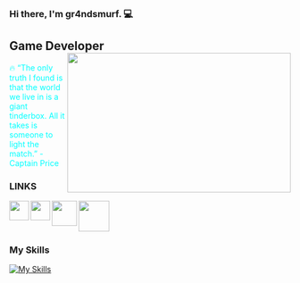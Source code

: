 

### Hi there, I'm gr4ndsmurf. :computer:

## Game Developer <img src="https://media.giphy.com/media/v1.Y2lkPTc5MGI3NjExMGJpNG80ZHB4cDc3NXVkY2E5N283bndocXV3ZW9vaTdpNGFkc2dzdSZlcD12MV9pbnRlcm5hbF9naWZfYnlfaWQmY3Q9Zw/fwoOoDZpEpdQewQdRR/giphy.gif" align="right" width="400" height="250">

<font color="cyan">:fire: “The only truth I found is that the world we live in is a giant tinderbox. All it takes is someone to light the match.” - Captain Price</font> 


### LINKS

[<img  width="35" src="https://static.itch.io/images/app-icon.svg" align="left" />][itchdotio]
[<img  width="35" src="https://skillicons.dev/icons?i=unity" align="left" />][twitter]
[<img  width="45" src="https://content.linkedin.com/content/dam/me/business/en-us/amp/brand-site/v2/bg/LI-Bug.svg.original.svg" align="left" />][linkedin]
[<img  width="55" src="https://pages.github.com/images/logo.svg" align="center" />][githubpages]

### My Skills

[![My Skills](https://skillicons.dev/icons?i=unity,cs,blender,ps,git)](https://gr4ndsmurf.github.io/)

<br />

[itchdotio]: https://gr4ndsmurf.itch.io
[twitter]: https://twitter.com/gr4ndsmurf
[linkedin]: https://www.linkedin.com/in/akinhaydaroglu/
[githubpages]: https://gr4ndsmurf.github.io
